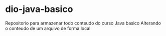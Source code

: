 # dio-java-basico
Repositorio para armazenar todo conteudo do curso Java basico
Alterando o conteudo de um arquivo de forma local
